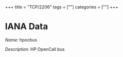 +++
title = "TCP/2206"
tags = [""]
categories = [""]
+++

# IANA Data

_Name:_ hpocbus

_Description:_ HP OpenCall bus

